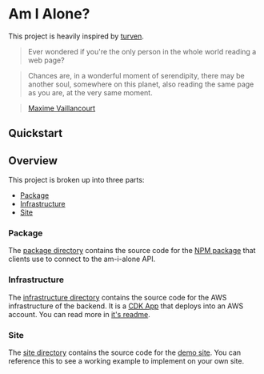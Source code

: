 # Am I Alone?

This project is heavily inspired by [turven](https://turven.xyz).

> Ever wondered if you're the only person in the whole world reading a web page?

> Chances are, in a wonderful moment of serendipity, there may be another soul, somewhere on this planet, also reading the same page as you are, at the very same moment.

> [Maxime Vaillancourt](https://maximevaillancourt.com)

## Quickstart

## Overview

This project is broken up into three parts:

* [Package](#package)
* [Infrastructure](#infrastructure)
* [Site](#site)

### <a id="package"></a> Package

The [package directory]() contains the source code for the [NPM package]() that clients use to connect to the am-i-alone API.

### <a id="infrastructure"></a> Infrastructure

The [infrastructure directory]() contains the source code for the AWS infrastructure of the backend. It is a [CDK App]() that deploys into an AWS account. You can read more in [it's readme]().

### <a id="site"></a> Site

The [site directory]() contains the source code for the [demo site](). You can reference this to see a working example to implement on your own site.